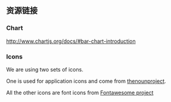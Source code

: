 ## 资源链接

### Chart
http://www.chartjs.org/docs/#bar-chart-introduction

### Icons

We are using two sets of icons.

One is used for application icons and come from [thenounproject](https://thenounproject.com).

All the other icons are font icons from [Fontawesome project](http://fontawesome.io/)